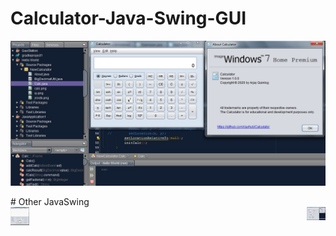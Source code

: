# Calculator-Java-Swing-GUI

<img src="calculator win7.png" align="center">
<br>
<br>
# Other JavaSwing 
<br>
<img width="30" src="gas.png" align="left"> <img width="30" src="buy Coffee.png" align="right">
<br>
